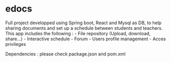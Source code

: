 # edocs
Full project developped using Spring boot, React and Mysql as DB,
to help sharing documents and set up a schedule between students and teachers. This app includes the following :
        - File repository (Upload, download, share...)
        - Interactive schedule
        - Forum
        - Users profile management
        - Acces privileges



Dependencies : please check package.json and pom.xml
